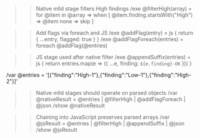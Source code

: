 >> Native mlld stage filters High findings
/exe @filterHigh(array) = for @item in @array => when [
  @item.finding.startsWith("High") => @item
  none => skip
]

>> Add flags via foreach and JS
/exe @addFlag(entry) = js {
  return { ...entry, flagged: true }
}
/exe @addFlagForeach(entries) = foreach @addFlag(@entries)

>> JS stage used after native filter
/exe @appendSuffix(entries) = js {
  return entries.map(e => ({ ...e, finding: `${e.finding}-OK` }))
}

/var @entries = '[{"finding":"High-1"},{"finding":"Low-1"},{"finding":"High-2"}]'

>> Native mlld stages should operate on parsed objects
/var @nativeResult = @entries | @filterHigh | @addFlagForeach | @json
/show @nativeResult

>> Chaining into JavaScript preserves parsed arrays
/var @jsResult = @entries | @filterHigh | @appendSuffix | @json
/show @jsResult
